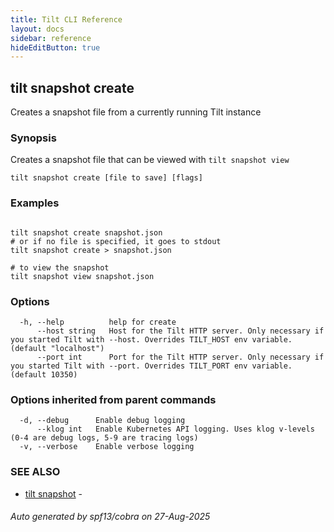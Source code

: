 ```yaml
---
title: Tilt CLI Reference
layout: docs
sidebar: reference
hideEditButton: true
---
```

## tilt snapshot create

Creates a snapshot file from a currently running Tilt instance

### Synopsis

Creates a snapshot file that can be viewed with `tilt snapshot view`

```
tilt snapshot create [file to save] [flags]
```

### Examples

```

tilt snapshot create snapshot.json
# or if no file is specified, it goes to stdout
tilt snapshot create > snapshot.json

# to view the snapshot
tilt snapshot view snapshot.json

```

### Options

```
  -h, --help          help for create
      --host string   Host for the Tilt HTTP server. Only necessary if you started Tilt with --host. Overrides TILT_HOST env variable. (default "localhost")
      --port int      Port for the Tilt HTTP server. Only necessary if you started Tilt with --port. Overrides TILT_PORT env variable. (default 10350)
```

### Options inherited from parent commands

```
  -d, --debug      Enable debug logging
      --klog int   Enable Kubernetes API logging. Uses klog v-levels (0-4 are debug logs, 5-9 are tracing logs)
  -v, --verbose    Enable verbose logging
```

### SEE ALSO

* [tilt snapshot](tilt_snapshot.html)	 - 

###### Auto generated by spf13/cobra on 27-Aug-2025
